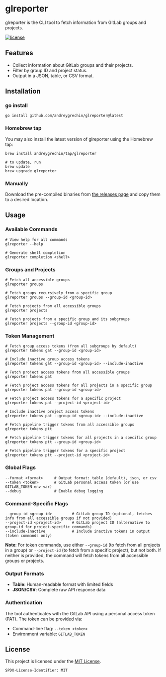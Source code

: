 # glreporter

glreporter is the CLI tool to fetch information from GitLab groups and projects.

[![license](https://img.shields.io/badge/License-MIT-blue.svg)](https://github.com/andreygrechin/glreporter/blob/main/LICENSE)

## Features

- Collect information about GitLab groups and their projects.
- Filter by group ID and project status.
- Output in a JSON, table, or CSV format.

## Installation

### go install

```shell
go install github.com/andreygrechin/glreporter@latest
```

### Homebrew tap

You may also install the latest version of glreporter using the Homebrew tap:

```shell
brew install andreygrechin/tap/glreporter

# to update, run
brew update
brew upgrade glreporter
```

### Manually

Download the pre-compiled binaries from [the releases page](https://github.com/andreygrechin/glreporter/releases/) and copy them to a desired location.

## Usage

### Available Commands

```shell
# View help for all commands
glreporter --help

# Generate shell completion
glreporter completion <shell>
```

### Groups and Projects

```shell
# Fetch all accessible groups
glreporter groups

# Fetch groups recursively from a specific group
glreporter groups --group-id <group-id>

# Fetch projects from all accessible groups
glreporter projects

# Fetch projects from a specific group and its subgroups
glreporter projects --group-id <group-id>
```

### Token Management

```shell
# Fetch group access tokens (from all subgroups by default)
glreporter tokens gat --group-id <group-id>

# Include inactive group access tokens
glreporter tokens gat --group-id <group-id> --include-inactive

# Fetch project access tokens from all accessible groups
glreporter tokens pat

# Fetch project access tokens for all projects in a specific group
glreporter tokens pat --group-id <group-id>

# Fetch project access tokens for a specific project
glreporter tokens pat --project-id <project-id>

# Include inactive project access tokens
glreporter tokens pat --group-id <group-id> --include-inactive

# Fetch pipeline trigger tokens from all accessible groups
glreporter tokens ptt

# Fetch pipeline trigger tokens for all projects in a specific group
glreporter tokens ptt --group-id <group-id>

# Fetch pipeline trigger tokens for a specific project
glreporter tokens ptt --project-id <project-id>
```

### Global Flags

```shell
--format <format>     # Output format: table (default), json, or csv
--token <token>       # GitLab personal access token (or use GITLAB_TOKEN env var)
--debug               # Enable debug logging
```

### Command-Specific Flags

```shell
--group-id <group-id>         # GitLab group ID (optional, fetches info from all accessible groups if not provided)
--project-id <project-id>     # GitLab project ID (alternative to group-id for project-specific commands)
--include-inactive            # Include inactive tokens in output (token commands only)
```

**Note**: For token commands, use either `--group-id` (to fetch from all projects in a group) or `--project-id` (to fetch from a specific project), but not both. If neither is provided, the command will fetch tokens from all accessible groups or projects.

### Output Formats

- **Table**: Human-readable format with limited fields
- **JSON/CSV**: Complete raw API response data

### Authentication

The tool authenticates with the GitLab API using a personal access token (PAT). The token can be provided via:

- Command-line flag: `--token <token>`
- Environment variable: `GITLAB_TOKEN`

## License

This project is licensed under the [MIT License](LICENSE).

`SPDX-License-Identifier: MIT`
